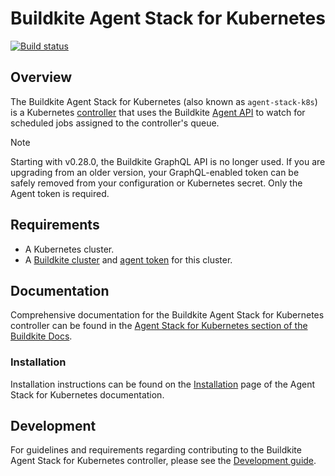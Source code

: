 # Buildkite Agent Stack for Kubernetes

[![Build status](https://badge.buildkite.com/d58c90abfe8b48f8d8750dac8e911fc0b6afe026631b4dc97c.svg?branch=main)](https://buildkite.com/buildkite-kubernetes-stack/kubernetes-agent-stack)

## Overview

The Buildkite Agent Stack for Kubernetes (also known as `agent-stack-k8s`) is a Kubernetes [controller](https://kubernetes.io/docs/concepts/architecture/controller/) that uses the Buildkite [Agent API](https://buildkite.com/docs/apis/agent-api) to watch for scheduled jobs assigned to the controller's queue.

> [!NOTE]
> Starting with v0.28.0, the Buildkite GraphQL API is no longer used. If you are upgrading from an older version, your GraphQL-enabled token can be safely removed from your configuration or Kubernetes secret. Only the Agent token is required.

## Requirements

- A Kubernetes cluster.
- A [Buildkite cluster](https://buildkite.com/docs/pipelines/clusters/manage-clusters) and [agent token](https://buildkite.com/docs/agent/v3/tokens) for this cluster.

## Documentation

Comprehensive documentation for the Buildkite Agent Stack for Kubernetes controller can be found in the [Agent Stack for Kubernetes section of the Buildkite Docs](https://buildkite.com/docs/agent/v3/agent-stack-k8s).

### Installation

Installation instructions can be found on the [Installation](https://buildkite.com/docs/agent/v3/agent-stack-k8s/installation) page of the Agent Stack for Kubernetes documentation.

## Development

For guidelines and requirements regarding contributing to the Buildkite Agent Stack for Kubernetes controller, please see the [Development guide](DEVELOPMENT.md).

